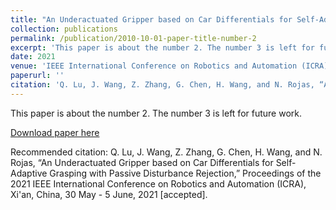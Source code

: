 ```yaml
---
title: "An Underactuated Gripper based on Car Differentials for Self-Adaptive Grasping with Passive Disturbance Rejection"
collection: publications
permalink: /publication/2010-10-01-paper-title-number-2
excerpt: 'This paper is about the number 2. The number 3 is left for future work.'
date: 2021
venue: 'IEEE International Conference on Robotics and Automation (ICRA) 2021'
paperurl: ''
citation: 'Q. Lu, J. Wang, Z. Zhang, G. Chen, H. Wang, and N. Rojas, “An Underactuated Gripper based on Car Differentials for Self-Adaptive Grasping with Passive Disturbance Rejection,” Proceedings of the 2021 IEEE International Conference on Robotics and Automation (ICRA), Xi'an, China, 30 May - 5 June, 2021 [accepted]'
---
```

This paper is about the number 2. The number 3 is left for future work.

[Download paper here]()

Recommended citation: Q. Lu, J. Wang, Z. Zhang, G. Chen, H. Wang, and N. Rojas, “An Underactuated Gripper based on Car Differentials for Self-Adaptive Grasping with Passive Disturbance Rejection,” Proceedings of the 2021 IEEE International Conference on Robotics and Automation (ICRA), Xi'an, China, 30 May - 5 June, 2021 [accepted].
